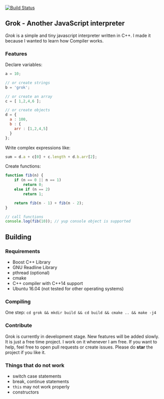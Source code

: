 [![Build Status](https://travis-ci.org/PrinceDhaliwal/grok.svg?branch=master)](https://travis-ci.org/PrinceDhaliwal/grok)
## Grok - Another JavaScript interpreter

_Grok_ is a simple and tiny javascript interpreter written in C++. I made it because I wanted to learn how Compiler works.

### Features

Declare variables:

```js
a = 10;

// or create strings
b = 'grok';

// or create an array
c = [ 1,2,4,6 ];

// or create objects
d = {
  a : 100,
  b : {
    arr : [1,2,4,5]
  }
};

```
Write complex expressions like:

```js
sum = d.a + c[0] + c.length + d.b.arr[2];

```

Create functions:

```js
function fib(n) {
    if (n == 0 || n == 1)
        return 0;
    else if (n == 2)
        return 1;

    return fib(n - 1) + fib(n - 2);
}

// call functions
console.log(fib(10)); // yup console object is supported
```

## Building
### Requirements
+ Boost C++ Library
+ GNU Readline Library
+ pthread (optional)
+ cmake
+ C++ compiler with C++14 support
+ Ubuntu 16.04 (not tested for other operating systems)

### Compiling
One step: `cd grok && mkdir build && cd build && cmake .. && make -j4`

### Contribute
Grok is currently in development stage. New features will be added slowly.
It is just a free time project. I work on it whenever I am free. If you want
to help, feel free to open pull requests or create issues. Please do __star__
the project if you like it.

### Things that do not work

+ switch case statements
+ break, continue statements
+ `this` may not work properly
+ constructors
